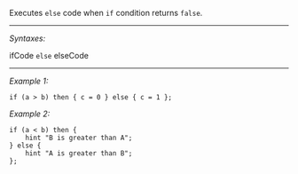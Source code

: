 Executes `else` code when `if` condition returns `false`.


---
*Syntaxes:*

ifCode `else`  elseCode

---
*Example 1:*

```sqf
if (a > b) then { c = 0 } else { c = 1 };
```

*Example 2:*

```sqf
if (a < b) then {
	hint "B is greater than A";
} else {
	hint "A is greater than B";
};
```